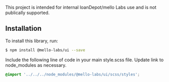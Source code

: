 This project is intended for internal loanDepot/mello Labs use and is not publically supported. 

## Installation

To install this library, run:

```bash
$ npm install @mello-labs/ui --save
```

Include the following line of code in your main style.scss file. Update link to node_modules as necessary.

```scss
@import '../../../node_modules/@mello-labs/ui/scss/styles';
```
